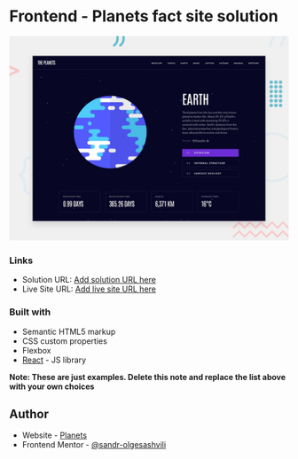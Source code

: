 # Frontend - Planets fact site solution

![screen](./preview.jpg)

### Links

- Solution URL: [Add solution URL here](https://github.com/sandro-olgesashvili/planets-react)
- Live Site URL: [Add live site URL here](https://your-live-site-url.com)

### Built with

- Semantic HTML5 markup
- CSS custom properties
- Flexbox
- [React](https://reactjs.org/) - JS library

**Note: These are just examples. Delete this note and replace the list above with your own choices**

## Author

- Website - [Planets](https://www.your-site.com)
- Frontend Mentor - [@sandr-olgesashvili](https://github.com/sandro-olgesashvili)
